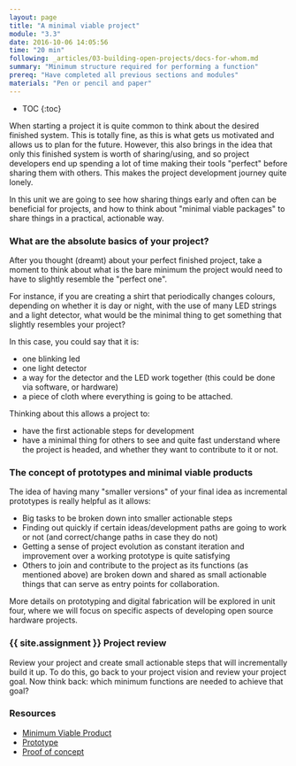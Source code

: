 ```yaml
---
layout: page
title: "A minimal viable project"
module: "3.3"
date: 2016-10-06 14:05:56
time: "20 min"
following: _articles/03-building-open-projects/docs-for-whom.md
summary: "Minimum structure required for performing a function"
prereq: "Have completed all previous sections and modules"
materials: "Pen or pencil and paper"
---
```


* TOC
{:toc}

When starting a project it is quite common to think about the desired finished system. This is totally fine, as this is what gets us motivated and allows us to plan for the future. However, this also brings in the idea that only this finished system is worth of sharing/using, and so project developers end up spending a lot of time making their tools "perfect" before sharing them with others. This makes the project development journey quite lonely.

In this unit we are going to see how sharing things early and often can be beneficial for projects, and how to think about "minimal viable packages" to share things in a practical, actionable way.

### What are the absolute basics of your project?

  After you thought (dreamt) about your perfect finished project, take a moment to think about what is the bare minimum the project would need to have to slightly resemble the "perfect one".

  For instance, if you are creating a shirt that periodically changes colours, depending on whether it is day or night, with the use of many LED strings and a light detector, what would be the minimal thing to get something that slightly resembles your project?

  In this case, you could say that it is:
  - one blinking led
  - one light detector
  - a way for the detector and the LED work together (this could be done via software, or hardware)
  - a piece of cloth where everything is going to be attached.

  Thinking about this allows a project to:
  - have the first actionable steps for development
  - have a minimal thing for others to see and quite fast understand where the project is headed, and whether they want to contribute to it or not.

### The concept of prototypes and minimal viable products

  The idea of having many "smaller versions" of your final idea as incremental prototypes is really helpful as it allows:
  - Big tasks to be broken down into smaller actionable steps
  - Finding out quickly if certain ideas/development paths are going to work or not (and correct/change paths in case they do not)
  - Getting a sense of project evolution as constant iteration and improvement over a working prototype is quite satisfying
  - Others to join and contribute to the project as its functions (as mentioned above) are broken down and shared as small actionable things that can serve as entry points for collaboration.

  More details on prototyping and digital fabrication will be explored in unit four, where we will focus on specific aspects of developing open source hardware projects.

### {{ site.assignment }} Project review

Review your project and create small actionable steps that will incrementally build it up. To do this, go back to your project vision and review your project goal. Now think back: which minimum functions are needed to achieve that goal?

### Resources
- [Minimum Viable Product](https://en.wikipedia.org/wiki/Minimum_viable_product)
- [Prototype](https://en.wikipedia.org/wiki/Prototype)
- [Proof of concept](https://en.wikipedia.org/wiki/Proof_of_concept)
